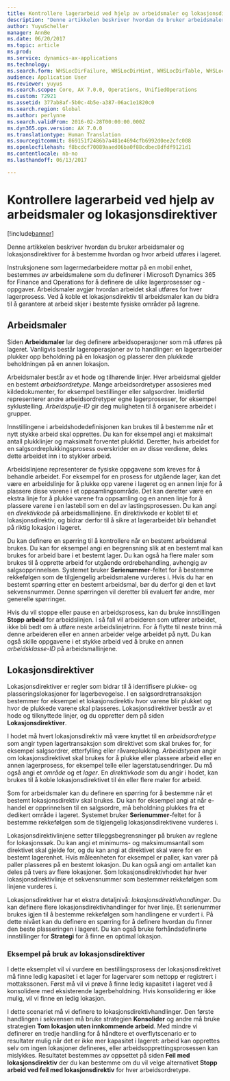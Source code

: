 ```yaml
---
title: Kontrollere lagerarbeid ved hjelp av arbeidsmaler og lokasjonsdirektiver
description: "Denne artikkelen beskriver hvordan du bruker arbeidsmaler og lokasjonsdirektiver for å bestemme hvordan og hvor arbeid utføres i lageret."
author: YuyuScheller
manager: AnnBe
ms.date: 06/20/2017
ms.topic: article
ms.prod: 
ms.service: dynamics-ax-applications
ms.technology: 
ms.search.form: WHSLocDirFailure, WHSLocDirHint, WHSLocDirTable, WHSLocDirTableUOM, WHSRFMenuItem, WHSWork, WHSWorkClass, WHSWorkPool, WHSWorkTemplateTable
audience: Application User
ms.reviewer: yuyus
ms.search.scope: Core, AX 7.0.0, Operations, UnifiedOperations
ms.custom: 72921
ms.assetid: 377ab8af-5b0c-4b5e-a387-06ac1e1820c0
ms.search.region: Global
ms.author: perlynne
ms.search.validFrom: 2016-02-28T00:00:00.000Z
ms.dyn365.ops.version: AX 7.0.0
ms.translationtype: Human Translation
ms.sourcegitcommit: 869151f2486b7a481e4694cfb6992d0ee2cfc008
ms.openlocfilehash: f8bcdcf70089aaed06ba0f88cdbec8dfdf9121d1
ms.contentlocale: nb-no
ms.lasthandoff: 06/13/2017

---
```


# <a name="control-warehouse-work-by-using-work-templates-and-location-directives"></a>Kontrollere lagerarbeid ved hjelp av arbeidsmaler og lokasjonsdirektiver

[!include[banner](../includes/banner.md)]


Denne artikkelen beskriver hvordan du bruker arbeidsmaler og lokasjonsdirektiver for å bestemme hvordan og hvor arbeid utføres i lageret.

Instruksjonene som lagermedarbeidere mottar på en mobil enhet, bestemmes av arbeidsmalene som du definerer i Microsoft Dynamics 365 for Finance and Operations for å definere de ulike lagerprosesser og -oppgaver. Arbeidsmaler avgjør hvordan arbeidet skal utføres for hver lagerprosess. Ved å koble et lokasjonsdirektiv til arbeidsmaler kan du bidra til å garantere at arbeid skjer i bestemte fysiske områder på lagrene.

## <a name="work-templates"></a>Arbeidsmaler
Siden **Arbeidsmaler** lar deg definere arbeidsoperasjoner som må utføres på lageret. Vanligvis består lageroperasjoner av to handlinger: en lagerarbeider plukker opp beholdning på en lokasjon og plasserer den plukkede beholdningen på en annen lokasjon. 

Arbeidsmaler består av et hode og tilhørende linjer. Hver arbeidsmal gjelder en bestemt *arbeidsordretype*. Mange arbeidsordretyper assosieres med kildedokumenter, for eksempel bestillinger eller salgsordrer. Imidlertid representerer andre arbeidsordretyper egne lagerprosesser, for eksempel syklustelling. *Arbeidspulje-ID* gir deg muligheten til å organisere arbeidet i grupper. 

Innstillingene i arbeidshodedefinisjonen kan brukes til å bestemme når et nytt stykke arbeid skal opprettes. Du kan for eksempel angi et maksimalt antall plukklinjer og maksimalt forventet plukktid. Deretter, hvis arbeidet for en salgsordreplukkingsprosess overskrider en av disse verdiene, deles dette arbeidet inn i to stykker arbeid. 

Arbeidslinjene representerer de fysiske oppgavene som kreves for å behandle arbeidet. For eksempel for en prosess for utgående lager, kan det være en arbeidslinje for å plukke opp varene i lageret og en annen linje for å plassere disse varene i et oppsamlingsområde. Det kan deretter være en ekstra linje for å plukke varene fra oppsamling og en annen linje for å plassere varene i en lastebil som en del av lastingsprosessen. Du kan angi en *direktivkode* på arbeidsmallinjene. En direktivkode er koblet til et lokasjonsdirektiv, og bidrar derfor til å sikre at lagerarbeidet blir behandlet på riktig lokasjon i lageret. 

Du kan definere en spørring til å kontrollere når en bestemt arbeidsmal brukes. Du kan for eksempel angi en begrensning slik at en bestemt mal kan brukes for arbeid bare i et bestemt lager. Du kan også ha flere maler som brukes til å opprette arbeid for utgående ordrebehandling, avhengig av salgsopprinnelsen. Systemet bruker **Serienummer**-feltet for å bestemme rekkefølgen som de tilgjengelig arbeidsmalene vurderes i. Hvis du har en bestemt spørring etter en bestemt arbeidsmal, bør du derfor gi den et lavt sekvensnummer. Denne spørringen vil deretter bli evaluert før andre, mer generelle spørringer. 

Hvis du vil stoppe eller pause en arbeidsprosess, kan du bruke innstillingen **Stopp arbeid** for arbeidslinjen. I så fall vil arbeideren som utfører arbeidet, ikke bli bedt om å utføre neste arbeidslinjetrinn. For å flytte til neste trinn må denne arbeideren eller en annen arbeider velge arbeidet på nytt. Du kan også skille oppgavene i et stykke arbeid ved å bruke en annen *arbeidsklasse-ID* på arbeidsmallinjene.

## <a name="location-directives"></a>Lokasjonsdirektiver
Lokasjonsdirektiver er regler som bidrar til å identifisere plukke- og plasseringslokasjoner for lagerbevegelse. I en salgsordretransaksjon bestemmer for eksempel et lokasjonsdirektiv hvor varene blir plukket og hvor de plukkede varene skal plasseres. Lokasjonsdirektiver består av et hode og tilknyttede linjer, og du oppretter dem på siden **Lokasjonsdirektiver**. 

I hodet må hvert lokasjonsdirektiv må være knyttet til en *arbeidsordretype* som angir typen lagertransaksjon som direktivet som skal brukes for, for eksempel salgsordrer, etterfylling eller råvareplukking. *Arbeidstypen* angir om lokasjonsdirektivet skal brukes for å plukke eller plassere arbeid eller en annen lagerprosess, for eksempel telle eller lagerstatusendringer. Du må også angi et *område* og et *lager*. En *direktivkode* som du angir i hodet, kan brukes til å koble lokasjonsdirektivet til én eller flere maler for arbeid. 

Som for arbeidsmaler kan du definere en spørring for å bestemme når et bestemt lokasjonsdirektiv skal brukes. Du kan for eksempel angi at når e-handel er opprinnelsen til en salgsordre, må beholdning plukkes fra et dedikert område i lageret. Systemet bruker **Serienummer**-feltet for å bestemme rekkefølgen som de tilgjengelig lokasjonsdirektivene vurderes i. 

Lokasjonsdirektivlinjene setter tilleggsbegrensninger på bruken av reglene for lokasjonssøk. Du kan angi et minimums- og maksimumsantall som direktivet skal gjelde for, og du kan angi at direktivet skal være for en bestemt lagerenhet. Hvis måleenheten for eksempel er paller, kan varer på paller plasseres på en bestemt lokasjon. Du kan også angi om antallet kan deles på tvers av flere lokasjoner. Som lokasjonsdirektivhodet har hver lokasjonsdirektivlinje et sekvensnummer som bestemmer rekkefølgen som linjene vurderes i. 

Lokasjonsdirektiver har et ekstra detaljnivå: *lokasjonsdirektivhandlinger*. Du kan definere flere lokasjonsdirektivhandlinger for hver linje. Et serienummer brukes igjen til å bestemme rekkefølgen som handlingene er vurdert i. På dette nivået kan du definere en spørring for å definere hvordan du finner den beste plasseringen i lageret. Du kan også bruke forhåndsdefinerte innstillinger for **Strategi** for å finne en optimal lokasjon.

### <a name="example-of-the-use-of-location-directives"></a>Eksempel på bruk av lokasjonsdirektiver

I dette eksemplet vil vi vurdere en bestillingsprosess der lokasjonsdirektivet må finne ledig kapasitet i et lager for lagervarer som nettopp er registrert i mottakssonen. Først må vil vi prøve å finne ledig kapasitet i lageret ved å konsolidere med eksisterende lagerbeholdning. Hvis konsolidering er ikke mulig, vil vi finne en ledig lokasjon. 

I dette scenariet må vi definere to lokasjonsdirektivhandlinger. Den første handlingen i sekvensen må bruke strategien **Konsolider** og andre må bruke strategien **Tom lokasjon uten innkommende arbeid**. Med mindre vi definerer en tredje handling for å håndtere et overflytscenario er to resultater mulig når det er ikke mer kapasitet i lageret: arbeid kan opprettes selv om ingen lokasjoner defineres, eller arbeidsopprettingsprosessen kan mislykkes. Resultatet bestemmes av oppsettet på siden **Feil med lokasjonsdirektiv** der du kan bestemme om du vil velge alternativet **Stopp arbeid ved feil med lokasjonsdirektiv** for hver arbeidsordretype.




